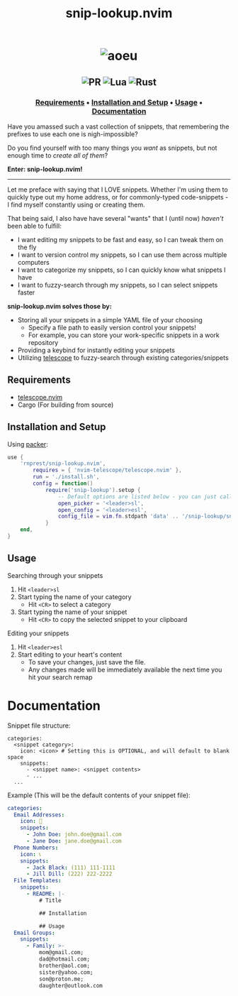<h1 align="center">
  <br>
  snip-lookup.nvim
  <br>
  <br>

![aoeu](https://user-images.githubusercontent.com/47462344/204839108-6dc32a57-1c4b-4921-911e-5220de4a7de8.gif)

</h1>
<h2 align="center">
  <img alt="PR" src="https://img.shields.io/badge/PRs-welcome-brightgreen.svg?style=flat"/>
  <img alt="Lua" src="https://img.shields.io/badge/lua-%232C2D72.svg?&style=flat&logo=lua&logoColor=white"/>
  <img alt="Rust" src="https://img.shields.io/badge/-Rust-orange"/>
</h2>
<h3 align="center">
  <a href="#requirements">Requirements</a> •
  <a href="#installation-and-setup">Installation and Setup</a> •
  <a href="#usage">Usage</a> •
  <a href="#documentation">Documentation</a>
</h3>

Have you amassed such a vast collection of snippets, that remembering the prefixes to use each one is nigh-impossible?

Do you find yourself with too many things you _want_ as snippets, but not enough time to _create all of them_?

**Enter: snip-lookup.nvim!**

---

Let me preface with saying that I LOVE snippets. Whether I'm using them to
quickly type out my home address, or for commonly-typed code-snippets - I find
myself constantly using or creating them.

That being said, I also have have several "wants" that I (until now) _haven't_ been able to fulfill:

- I want editing my snippets to be fast and easy, so I can tweak them on the fly
- I want to version control my snippets, so I can use them across multiple computers
- I want to categorize my snippets, so I can quickly know what snippets I have
- I want to fuzzy-search through my snippets, so I can select snippets faster

**snip-lookup.nvim solves those by:**

- Storing all your snippets in a simple YAML file of your choosing
  - Specify a file path to easily version control your snippets!
  - For example, you can store your work-specific snippets in a work repository
- Providing a keybind for instantly editing your snippets
- Utilizing [telescope](https://github.com/nvim-telescope/telescope.nvim) to fuzzy-search through existing categories/snippets

## Requirements

- [telescope.nvim](https://github.com/nvim-telescope/telescope.nvim)
- Cargo (For building from source)

## Installation and Setup

Using [packer](https://github.com/wbthomason/packer.nvim):

```lua
use {
    'rnprest/snip-lookup.nvim',
        requires = { 'nvim-telescope/telescope.nvim' },
        run = './install.sh',
        config = function()
            require('snip-lookup').setup {
                -- Default options are listed below - you can just call setup() if these are fine with you
                open_picker = '<leader>sl',
                open_config = '<leader>esl',
                config_file = vim.fn.stdpath 'data' .. '/snip-lookup/snippets.yaml',
            }
    end,
}
```

## Usage

Searching through your snippets

1. Hit `<leader>sl`
2. Start typing the name of your category
   - Hit `<CR>` to select a category
3. Start typing the name of your snippet
   - Hit `<CR>` to copy the selected snippet to your clipboard

Editing your snippets

1. Hit `<leader>esl`
2. Start editing to your heart's content
   - To save your changes, just save the file.
   - Any changes made will be immediately available the next time you hit your search remap

# Documentation

Snippet file structure:

```
categories:
  <snippet category>:
    icon: <icon> # Setting this is OPTIONAL, and will default to blank space
    snippets:
      - <snippet name>: <snippet contents>
      - ...
  ...
```

Example (This will be the default contents of your snippet file):

```yaml
categories:
  Email Addresses:
    icon: 📧
    snippets:
      - John Doe: john.doe@gmail.com
      - Jane Doe: jane.doe@gmail.com
  Phone Numbers:
    icon: 📞
    snippets:
      - Jack Black: (111) 111-1111
      - Jill Dill: (222) 222-2222
  File Templates:
    snippets:
      - README: |-
          # Title

          ## Installation

          ## Usage
  Email Groups:
    snippets:
      - Family: >-
          mom@gmail.com;
          dad@hotmail.com;
          brother@aol.com;
          sister@yahoo.com;
          son@proton.me;
          daughter@outlook.com
```

